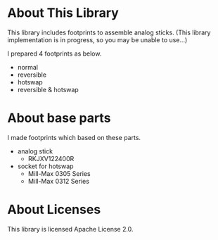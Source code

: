 # About This Library

This library includes footprints to assemble analog sticks. (This library implementation is in progress, so you may be unable to use...)

I prepared 4 footprints as below.

- normal
- reversible
- hotswap
- reversible & hotswap

# About base parts

I made footprints which based on these parts.

- analog stick
  - RKJXV122400R
- socket for hotswap
  - Mill-Max 0305 Series
  - Mill-Max 0312 Series

# About Licenses

This library is licensed Apache License 2.0.

